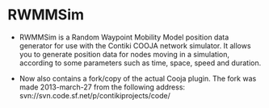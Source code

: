 RWMMSim
=====================

* RWMMSim is a Random Waypoint Mobility Model position data generator for use with
the Contiki COOJA network simulator. It allows you to generate position data for
nodes moving in a simulation, according to some parameters such as time, space, 
speed and duration.

* Now also contains a fork/copy of the actual Cooja plugin. The fork was made 2013-march-27
  from the following address:
  svn://svn.code.sf.net/p/contikiprojects/code/
